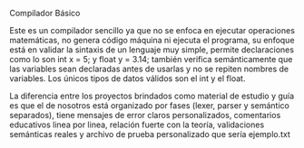 Compilador Básico

Este es un compilador sencillo ya que no se enfoca en ejecutar operaciones matemáticas, no genera código máquina ni ejecuta el programa, su enfoque está en validar la sintaxis de un lenguaje muy simple,
permite declaraciones como lo son int x = 5; y float y = 3.14; también verifica semánticamente que las variables sean declaradas antes de usarlas y no se repiten nombres de variables. Los únicos tipos
de datos válidos son el int y el float.

La diferencia entre los proyectos brindados como material de estudio y guía es que el de nosotros está organizado por fases (lexer, parser y semántico separados), tiene mensajes de error claros personalizados,
comentarios educativos linea por linea, relación fuerte con la teoría, validaciones semánticas reales y archivo de prueba personalizado que sería ejemplo.txt
